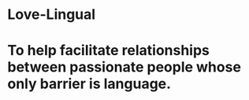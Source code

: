 # Love-Lingual
# To help facilitate relationships between passionate people whose only barrier is language.
